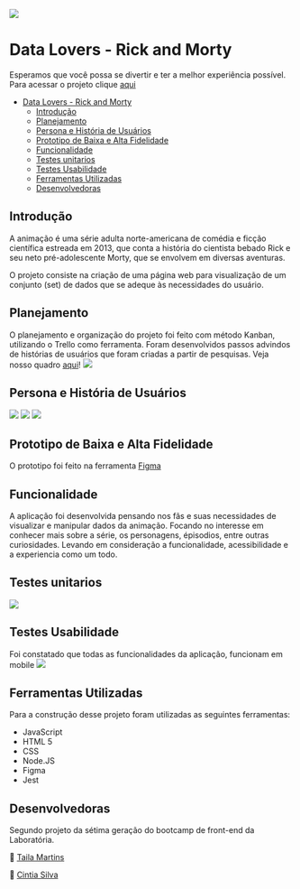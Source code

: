 ![](/ReM.jpg)

# Data Lovers - Rick and Morty


Esperamos que você possa se divertir e ter a melhor experiência possível. 
Para acessar o projeto clique [aqui](https://tailamartins.github.io/SAP007-data-lovers/)


- [Data Lovers - Rick and Morty](#data-lovers---rick-and-morty)
  - [Introdução](#introdução)
  - [Planejamento](#planejamento)
  - [Persona e História de Usuários](#persona-e-história-de-usuários)
  - [Prototipo de Baixa e Alta Fidelidade](#prototipo-de-baixa-e-alta-fidelidade)
  - [Funcionalidade](#funcionalidade)
  - [Testes unitarios](#testes-unitarios)
  - [Testes Usabilidade](#testes-usabilidade)
  - [Ferramentas Utilizadas](#ferramentas-utilizadas)
  - [Desenvolvedoras](#desenvolvedoras)

## Introdução

A animação é uma série adulta norte-americana de comédia e ficção científica estreada em 2013, que conta a história do cientista bebado Rick e seu neto pré-adolescente Morty, que se envolvem em diversas aventuras.

O projeto consiste na criação de uma página web para visualização de um conjunto (set) de dados que se adeque às necessidades do usuário.


## Planejamento

O planejamento e organização do projeto foi feito com método Kanban, utilizando o Trello como ferramenta. Foram desenvolvidos passos advindos de histórias de usuários que foram criadas a partir de pesquisas. Veja nosso quadro [aqui](https://trello.com/b/OzYeDH7D/data-lovers-rick-e-morty)!
![](/trello.png)


## Persona e História de Usuários
![](/Carina.png)
![](/Ivan.png)
![](/Luan.png)

## Prototipo de Baixa e Alta Fidelidade
O prototipo foi feito na ferramenta [Figma](https://www.figma.com/file/r6XaU7sjnIhepTMjsU1BW7/Prototipo-de-alta-fidelidade?node-id=0%3A1)

## Funcionalidade

A aplicação foi desenvolvida pensando nos fãs e suas necessidades de visualizar e manipular dados da animação. Focando no interesse em conhecer mais sobre a série, os personagens, épisodios, entre outras curiosidades. Levando em consideração a funcionalidade, acessibilidade e a experiencia como um todo.

## Testes unitarios
![](/image.png)

## Testes Usabilidade
Foi constatado que todas as funcionalidades da aplicação, funcionam em mobile
![](/testeUser.png)
 

## Ferramentas Utilizadas

Para a construção desse projeto foram utilizadas as seguintes ferramentas:

- JavaScript
- HTML 5
- CSS
- Node.JS
- Figma
- Jest

## Desenvolvedoras
Segundo projeto da sétima geração do bootcamp de front-end da Laboratória.

:woman: <a href=“www.github.com/TailaMartins>Taila Martins </a><br/>

:woman: <a href=“www.github.com/cintiasilv>Cintia Silva</a><br/>
